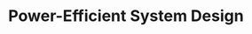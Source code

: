 ---
type: book
publisher: "Springer"
title: "Power-Efficient System Design"
isbn: 978-1-44196-387-1
general: true
link: https://www.springer.com/us/book/9781441963871
year: 2008
authors:
  - name: Panda
    first: Preeti Ranjan
  - name: Shrivastava
    first: Aviral
  - name: Silpa
    first: B.V.N.
  - name: Gummidipudi
    first: Krishnaiah
---